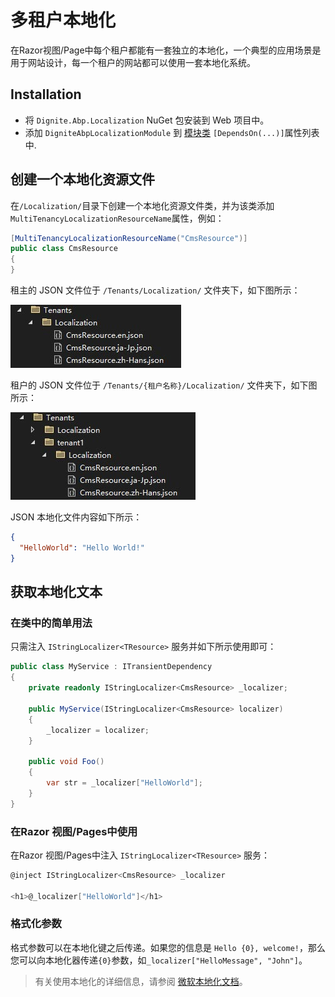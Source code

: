 # 多租户本地化

在Razor视图/Page中每个租户都能有一套独立的本地化，一个典型的应用场景是用于网站设计，每一个租户的网站都可以使用一套本地化系统。

## Installation

* 将 `Dignite.Abp.Localization` NuGet 包安装到 Web 项目中。
* 添加 `DigniteAbpLocalizationModule` 到 [模块类](https://docs.abp.io/en/abp/latest/Module-Development-Basics) `[DependsOn(...)]`属性列表中.

## 创建一个本地化资源文件

在`/Localization/`目录下创建一个本地化资源文件类，并为该类添加`MultiTenancyLocalizationResourceName`属性，例如：

````C#
[MultiTenancyLocalizationResourceName("CmsResource")]
public class CmsResource
{
}
````

租主的 JSON 文件位于 `/Tenants/Localization/` 文件夹下，如下图所示：

![localization-resource-json-files](images/localization-resource-json-files.jpg)

租户的 JSON 文件位于 `/Tenants/{租户名称}/Localization/` 文件夹下，如下图所示：

![tenant-localization-resource-json-files](images/tenant-localization-resource-json-files.jpg)

JSON 本地化文件内容如下所示：

````json
{
  "HelloWorld": "Hello World!"
}
````

## 获取本地化文本

### 在类中的简单用法

只需注入 `IStringLocalizer<TResource>` 服务并如下所示使用即可：

````csharp
public class MyService : ITransientDependency
{
    private readonly IStringLocalizer<CmsResource> _localizer;

    public MyService(IStringLocalizer<CmsResource> localizer)
    {
        _localizer = localizer;
    }

    public void Foo()
    {
        var str = _localizer["HelloWorld"];
    }
}
````

### 在Razor 视图/Pages中使用

在Razor 视图/Pages中注入 `IStringLocalizer<TResource>` 服务：

````c#
@inject IStringLocalizer<CmsResource> _localizer

<h1>@_localizer["HelloWorld"]</h1>
````

### 格式化参数

格式参数可以在本地化键之后传递。如果您的信息是 `Hello {0}, welcome!`，那么您可以向本地化器传递`{0}`参数，如`_localizer["HelloMessage", "John"]`。

> 有关使用本地化的详细信息，请参阅 [微软本地化文档](https://docs.microsoft.com/en-us/aspnet/core/fundamentals/localization)。
